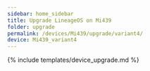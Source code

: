 ```yaml
---
sidebar: home_sidebar
title: Upgrade LineageOS on Mi439
folder: upgrade
permalink: /devices/Mi439/upgrade/variant4/
device: Mi439_variant4
---
```

{% include templates/device_upgrade.md %}
